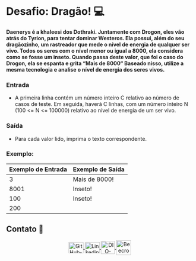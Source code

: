 # Desafio: Dragão! 💻

**Daenerys é a khaleesi dos Dothraki. Juntamente com Drogon, eles vão atrás do Tyrion, para tentar dominar Westeros. Ela possui, além do seu dragãozinho, um rastreador que mede o nível de energia de qualquer ser vivo. Todos os seres com o nível menor ou igual a 8000, ela considera como se fosse um inseto. Quando passa deste valor, que foi o caso do Drogon, ela se espanta e grita “Mais de 8000“ Baseado nisso, utilize a mesma tecnologia e analise o nível de energia dos seres vivos.**

### Entrada

* A primeira linha contém um número inteiro C relativo ao número de casos de teste. Em seguida, haverá C linhas, com um número inteiro N (100 <= N <= 100000) relativo ao nível de energia de um ser vivo.

### Saída

* Para cada valor lido, imprima o texto correspondente.

### **Exemplo:**

| **Exemplo de Entrada** | **Exemplo de Saída** |
| ---------------------------- | --------------------------- |
| 3                            | Mais de 8000!               |
| 8001                         | Inseto!                     |
| 100                          | Inseto!                     |
| 200                          |                             |

## Contato 📱

<div align="center">
    <a href="https://github.com/vicentejluz" target="blank"><img align="center" src="https://github.com/rahuldkjain/github-profile-readme-generator/blob/master/src/images/icons/Social/github.svg" alt="GitHub-vicentejluz" height="30" width="40" />
    </a>
    <a href="https://www.linkedin.com/in/vicentejluz" target="blank"><img align="center" src="https://raw.githubusercontent.com/rahuldkjain/github-profile-readme-generator/master/src/images/icons/Social/linked-in-alt.svg" alt="Linkedin-vicentejluz" height="30" width="40" />
    </a>  
    <a href="https://web.dio.me/users/vicentejluz" target="_blank"><img align="center" src="https://web.dio.me/favicon/favicon-32x32.png" alt="DIO-Vicente-Luz" height="35" width="37" />
    </a>
    <a href="https://www.beecrowd.com.br/judge/pt/profile/374484" target="blank"><img align="center" src="https://www.beecrowd.com.br/judge/favicon.ico?1635097036" alt="Beecrowd-Vicente-Luz" height="40" width="40" />
    </a>
  <br>
</div>
